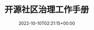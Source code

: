 ---
weight: 10
title: "开源社区治理工作手册"
description: "指导和规范我们的社区治理工作，确保社区运作的有序性、透明度和高效率"
icon: menu_book
lead: ""
date: 2022-10-10T02:21:15+00:00
lastmod: 2022-10-10T02:21:15+00:00
draft: false
images: []
---